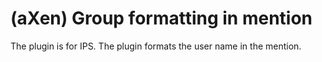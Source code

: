 # (aXen) Group formatting in mention
The plugin is for IPS.
The plugin formats the user name in the mention.